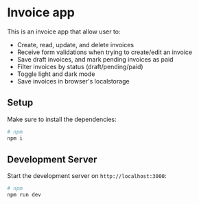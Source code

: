 # Invoice app

This is an invoice app that allow user to:
* Create, read, update, and delete invoices
* Receive form validations when trying to create/edit an invoice
* Save draft invoices, and mark pending invoices as paid
* Filter invoices by status (draft/pending/paid)
* Toggle light and dark mode
* Save invoices in browser's localstorage

## Setup

Make sure to install the dependencies:

```bash
# npm
npm i
```

## Development Server

Start the development server on `http://localhost:3000`:

```bash
# npm
npm run dev
```
